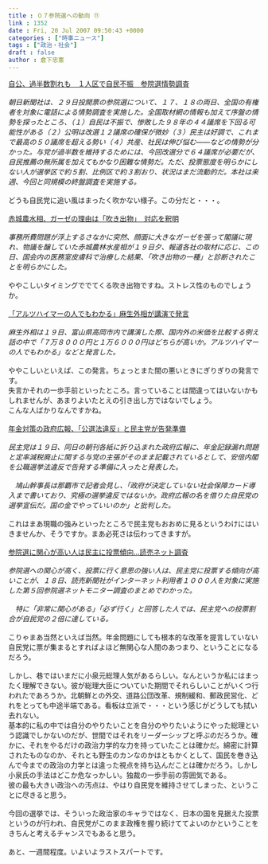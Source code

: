 ```yaml
---
title : ０７参院選への動向 ⑪
link : 1352
date : Fri, 20 Jul 2007 09:50:43 +0000
categories : ["時事ニュース"]
tags : ["政治・社会"]
draft : false
author : 倉下忠憲
---
```


<A HREF="http://www.asahi.com/politics/update/0719/TKY200707190567.html" TARGET="_blank">自公、過半数割れも　１人区で自民不振　参院選情勢調査</A><BR><BR><I>朝日新聞社は、２９日投開票の参院選について、１７、１８の両日、全国の有権者を対象に電話による情勢調査を実施した。全国取材網の情報も加えて序盤の情勢を探ったところ、（１）自民は不振で、惨敗した９８年の４４議席を下回る可能性がある（２）公明は改選１２議席の確保が微妙（３）民主は好調で、これまで最高の５０議席を超える勢い（４）共産、社民は伸び悩む――などの情勢が分かった。与党が過半数を維持するためには、今回改選分で６４議席が必要だが、自民推薦の無所属を加えてもかなり困難な情勢だ。ただ、投票態度を明らかにしない人が選挙区で約５割、比例区で約３割おり、状況はまだ流動的だ。本社は来週、今回と同規模の終盤調査を実施する。</I><BR><BR>どうも自民党に追い風はまったく吹かない様子。この分だと・・・。<BR><BR><A HREF="http://www.asahi.com/politics/update/0719/TKY200707190527.html" TARGET="_blank">赤城農水相、ガーゼの理由は「吹き出物」　対応を釈明</A><BR><BR><I>事務所費問題が浮上するさなかに突然、顔面に大きなガーゼを張って閣議に現れ、物議を醸していた赤城農林水産相が１９日夕、報道各社の取材に応じ、この日、国会内の医務室皮膚科で治療した結果、「吹き出物の一種」と診断されたことを明らかにした。</I><BR><BR>ややこしいタイミングででてくる吹き出物ですね。ストレス性のものでしょうか。<BR><BR><A HREF="http://www.asahi.com/politics/update/0719/TKY200707190522.html" TARGET="_blank">「アルツハイマーの人でもわかる」麻生外相が講演で発言</A><BR><BR><I>麻生外相は１９日、富山県高岡市内で講演した際、国内外の米価を比較する例え話の中で「７万８０００円と１万６０００円はどちらが高いか。アルツハイマーの人でもわかる」などと発言した。 </I><BR><BR>ややこしいといえば、この発言。ちょっとまた間の悪いときにぎりぎりの発言です。<BR>失言かそれの一歩手前といったところ。言っていることは間違ってはいないかもしれませんが、あまりよいたとえの引き出し方ではないでしょう。<BR>こんな人ばかりなんですかね。<BR><BR><A HREF="http://" TARGET="_blank">年金対策の政府広報、「公選法違反」と民主党が告発準備</A><BR><BR><I>民主党は１９日、同日の朝刊各紙に折り込まれた政府広報に、年金記録漏れ問題と定率減税廃止に関する与党の主張がそのまま記載されているとして、安倍内閣を公職選挙法違反で告発する準備に入ったと発表した。<BR><BR>　鳩山幹事長は那覇市で記者会見し、「政府が決定していない社会保障カード導入まで書いており、究極の選挙違反ではないか。政府広報の名を借りた自民党の選挙宣伝だ。国の金でやっていいのか」と批判した。</I><BR><BR>これはまあ現職の強みといったところで民主党もおおめに見るというわけにはいきませんか、そうですか。まあ必死さは伝わってきますが。<BR><BR><A HREF="http://www.yomiuri.co.jp/election/sangiin2007/news/20070718it12.htm" TARGET="_blank">参院選に関心が高い人は民主に投票傾向…読売ネット調査</A><BR><BR><I>参院選への関心が高く、投票に行く意思の強い人は、民主党に投票する傾向が高いことが、１８日、読売新聞社がインターネット利用者１０００人を対象に実施した第５回参院選ネットモニター調査のまとめでわかった。<BR><BR>　特に「非常に関心がある」「必ず行く」と回答した人では、民主党への投票割合が自民党の２倍に達している。</I><BR><BR>こりゃまあ当然といえば当然。年金問題にしても根本的な改革を提言していない自民党に票が集まるとすればよほど無関心な人間のあつまり、ということになるだろう。<BR><BR>しかし、巷ではいまだに小泉元総理人気があるらしい。なんというか私にはまったく理解できない。彼が総理大臣についていた期間でそれらしいことがいくつ行われたであろうか。北朝鮮との外交、道路公団改革、規制緩和、郵政民営化、どれをとっても中途半端である。看板は立派で・・・という感じがどうしても拭い去れない。<BR>基本的に私の中では自分のやりたいことを自分のやりたいようにやった総理という認識でしかないのだが、世間ではそれをリーダーシップと呼ぶのだろうか。確かに、それをやるだけの政治力学的な力を持っていたことは確かだ。綿密に計算されたものなのか、それとも野生のカンなのかはともかくとして、国民を巻き込んで今までの政治の力学とは違った視点を持ち込んだことは確かだろう。しかし小泉氏の手法はどこか危なっかしい。独裁の一歩手前の雰囲気である。<BR>彼の最も大きい政治への汚点は、やはり自民党を維持させてしまった、ということに尽きると思う。<BR><BR>今回の選挙では、そういった政治家のキャラではなく、日本の国を見据えた投票というのが行われ、自民党がこのまま政権を握り続けててよいのかということをきちんと考えるチャンスでもあると思う。<BR><BR>あと、一週間程度。いよいよラストスパートです。<br><br>

